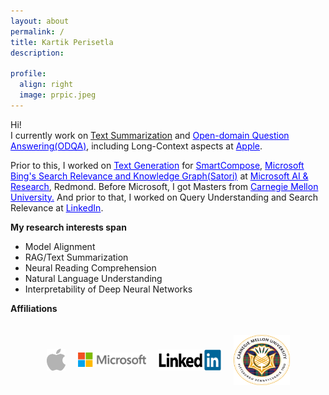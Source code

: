 ```yaml
---
layout: about
permalink: /
title: Kartik Perisetla
description:

profile:
  align: right
  image: prpic.jpeg
---
```

<p align="left">
Hi!<br/>
I currently work on <a target="_blank" href="https://en.wikipedia.org/wiki/Automatic_summarization#Abstractive-based_summarization">Text Summarization</a> and <a target="_blank" href="https://en.wikipedia.org/wiki/Question_answering#Open_domain_question_answering" style="color:blue">Open-domain Question Answering(ODQA)</a>, including Long-Context aspects at <a href="https://www.apple.com/siri/" target="_blank" style="color:blue">Apple</a>.</p>
<p>
Prior to this, I worked on <a href="https://en.wikipedia.org/wiki/Natural_language_generation" target="_blank" style="color:blue">Text Generation</a> for <a href="https://www.theverge.com/2020/5/11/21254298/microsoft-outlook-web-text-predictions-gmail-smart-compose-feature" target="_blank" style="color:blue">SmartCompose</a>, <a href="https://blogs.bing.com/search/2013/03/21/understand-your-world-with-bing" target="_blank" style="color:blue"> Microsoft Bing's Search Relevance and Knowledge Graph(Satori)</a> at <a href="https://news.microsoft.com/2016/09/29/microsoft-expands-artificial-intelligence-ai-efforts-with-creation-of-new-microsoft-ai-and-research-group/" target="_blank" style="color:blue">Microsoft AI & Research</a>, Redmond. Before Microsoft, I got Masters from <a href="http://cmu.edu/" target="_blank" style="color:blue">Carnegie Mellon University.</a> And prior to that, I worked on Query Understanding and Search Relevance at <a href="https://linkedin.com" target="_blank" style="color:blue">LinkedIn</a>.
</p>

<p align="left">
<b>My research interests span</b>
<ul>
<li>Model Alignment</li>
<li>RAG/Text Summarization</li>
<li>Neural Reading Comprehension</li>
<li>Natural Language Understanding</li>
<li>Interpretability of Deep Neural Networks</li>
</ul>
</p>


<p align="left">
<b>Affiliations</b>
  <div style="display: flex; justify-content: center; align-items: center; gap: 20px; padding: 20px;">
    <img src="assets/img/apple_logo.png" alt="Logo 1" style="height: 35px; width: 30px;">
    <img src="assets/img/microsoft_logo.png" alt="Logo 2" style="height: 86x; width: 109px;">
    <img src="assets/img/linkedin_logo.png" alt="Logo 3" style="height: 34px; width: 100px;">
    <img src="assets/img/cmu_logo.png" alt="Logo 3" style="height: 80px; width: 90px;">
  </div>
</p>
